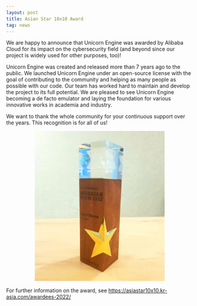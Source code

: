```yaml
---
layout: post
title: Asian Star 10x10 Award
tag: news
---
```


We are happy to announce that Unicorn Engine was awarded by Alibaba Cloud for its impact on the cybersecurity field (and beyond since our project is widely used for other purposes, too)!

Unicorn Engine was created and released more than 7 years ago to the public. We launched Unicorn Engine under an open-source license with the goal of contributing to the community and helping as many people as possible with our code. Our team has worked hard to maintain and develop the project to its full potential. We are pleased to see Unicorn Engine becoming a de facto emulator and laying the foundation for various innovative works in academia and industry.

We want to thank the whole community for your continuous support over the years. This recognition is for all of us!

<p align="center">
<img width="350" src="images/unicorn-trophy.jpg">
</p>

For further information on the award, see https://asiastar10x10.kr-asia.com/awardees-2022/
